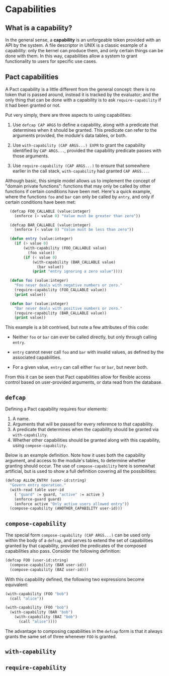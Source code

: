 # Capabilities

## What is a capability?

In the general sense, a **capability** is an unforgeable token provided with
an API by the system. A file descriptor in UNIX is a classic example of a
capability: only the kernel can produce them, and only certain things can be
done with them. In this way, capabilities allow a system to grant
functionality to users for specific use cases.

## Pact capabilities

A Pact capability is a little different from the general concept: there is no
token that is passed around, instead it is tracked by the evaluator; and the
only thing that can be done with a capability is to ask `require-capability`
if it had been granted or not.

Put very simply, there are three aspects to using capabilities:

1. Use `defcap CAP ARGS` to define a capability, along with a predicate that
   determines when it should be granted. This predicate can refer to the
   arguments provided, the module's data tables, or both.

2. Use `with-capability (CAP ARGS...) EXPR` to grant the capability identified
   by `CAP ARGS...`, provided the capability predicate passes with those
   arguments.

3. Use `require-capability (CAP ARGS...)` to ensure that somewhere earlier in
   the call stack, `with-capability` had granted `CAP ARGS...`.

Although basic, this simple model allows us to implement the concept of
"domain private functions": functions that may only be called by other
functions if certain conditions have been met. Here's a quick example, where
the functions `foo` and `bar` can only be called by `entry`, and only if
certain conditions have been met:
```lisp
  (defcap FOO_CALLABLE (value:integer)
    (enforce (> value 0) "Value must be greater than zero"))

  (defcap BAR_CALLABLE (value:integer)
    (enforce (< value 0) "Value must be less than zero"))

  (defun entry (value:integer)
    (if (> value 0)
        (with-capability (FOO_CALLABLE value)
          (foo value))
        (if (< value 0)
            (with-capability (BAR_CALLABLE value)
              (bar value))
            (print "entry ignoring a zero value"))))

  (defun foo (value:integer)
    "Foo never deals with negative numbers or zero."
    (require-capability (FOO_CALLABLE value))
    (print value))

  (defun bar (value:integer)
    "Bar never deals with positive numbers or zero."
    (require-capability (BAR_CALLABLE value))
    (print value))
```

This example is a bit contrived, but note a few attributes of this code:

- Neither `foo` or `bar` can ever be called directly, but only through calling
  `entry`.

- `entry` cannot never call `foo` and `bar` with invalid values, as defined by
  the associated capabilities.

- For a given value, `entry` can call either `foo` or `bar`, but never both.

From this it can be seen that Pact capabilities allow for flexible access
control based on user-provided arguments, or data read from the database.

## `defcap`

Defining a Pact capability requires four elements:

1. A name.
2. Arguments that will be passed for every reference to that capability.
3. A predicate that determines when the capability should be granted via
   `with-capability`.
4. Whether other capabilities should be granted along with this capability,
   using `compose-capability`.

Below is an example definition. Note how it uses both the capability argument,
and access to the module's tables, to determine whether granting should occur.
The use of `compose-capability` here is somewhat artificial, but is used to
show a full definition covering all the possibilities:
```lisp
(defcap ALLOW_ENTRY (user-id:string)
  "Govern entry operation."
  (with-read table user-id
    { "guard" := guard, "active" := active }
    (enforce-guard guard)
    (enforce active "Only active users allowed entry"))
  (compose-capability (ANOTHER_CAPABILITY user-id)))
```

## `compose-capability`

The special form `compose-capability (CAP ARGS...)` can be used only within
the body of a `defcap`, and serves to extend the set of capabilities granted
by that capability, provided the predicates of the composed capabilities also
pass. Consider the following definition:
```lisp
(defcap FOO (user-id:string)
  (compose-capability (BAR user-id))
  (compose-capability (BAZ user-id)))
```

With this capability defined, the following two expressions become equivalent:
```lisp
(with-capability (FOO "bob")
  (call "alice"))

(with-capability (FOO "bob")
  (with-capability (BAR "bob")
    (with-capability (BAZ "bob")
      (call "alice"))))
```

The advantage to composing capabilities in the `defcap` form is that it always
grants the same set of three whenever `FOO` is granted.

## `with-capability`

## `require-capability`
